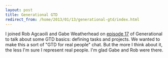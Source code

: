 ```yaml
---
layout: post
title: Generational GTD
redirect_from: /home/2013/01/13/generational-gtd/index.html
---
```

<p>I joined Rob Agcaoili and Gabe Weatherhead on <a href="http://www.70decibels.com/generational/2013/1/13/017-task-management-with-rob-agcaoili-and-eddie-smith.html">episode 17</a> of Generational to talk about some GTD basics: defining tasks and projects. We wanted to make this a sort of "GTD for real people" chat. But the more I think about it, the less I'm sure I represent real people. I'm glad Gabe and Rob were there.</p>

